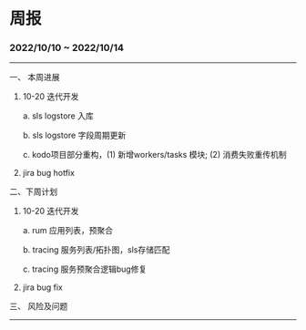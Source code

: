 # 周报


###  2022/10/10 ~ 2022/10/14

---

一、 本周进展


1. 10-20 迭代开发

	a. sls logstore 入库
	
	b. sls logstore 字段周期更新
	
	c. kodo项目部分重构，(1) 新增workers/tasks 模块; (2) 消费失败重传机制
	
2. jira bug hotfix
	
	

二、下周计划

1. 10-20 迭代开发

	a. rum 应用列表，预聚合
	
	b. tracing 服务列表/拓扑图，sls存储匹配
	
	c. tracing 服务预聚合逻辑bug修复
	
2.  jira bug fix

三、 风险及问题


---




